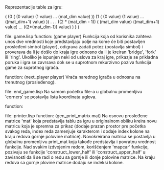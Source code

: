 Reprezentacije table za igru:

(
  (0 ( (0 value) (1 value) ... (mat_dim value) ))
  (1 ( (0 value) (1 value) ... ((mat_dim+1) value) ))
  .
  .
  .
  ((2 * (mat_dim - 1)) ( (mat_dim value) ((mat_dim+1) value) ... ((2*(mat_dim-1)) value) )  )
)


file: game.lisp
  function: (game player)
    Funkcija koja od korisnika zahteva unos dve vrednosti koje predstavljaju polje na kome će biti postavljen prosleđeni simbol (player), odigrava zadati potez (postavlja simbol) i proverava da li je došlo do kraja igre odnosno da li je kreiran 'bridge', 'fork' ili 'ring'. Ukoliko je ispunjen neki od uslova za kraj igre, prikazje se prikladna poruka i igra se zavrsava dok se u suprotnom rekurzivno poziva funkcija game za suprotnog igrača.

  function: (next_player player)
    Vraća narednog igrača u odnosnu na trenutnog (prosleđenog).

file: end_game.lisp
  Na samom početku file-a u globalnu promenljivu 'corners' se postavlja lista koordinata uglova.

  function:



file: printer.lisp
  function: (gen_print_matrix mat)
    Na osnovu prosleđene matrice 'mat' koja predstavlja tablu za igru u originalnom obliku kreira novu matricu koja je spremna za prikaz (dodaje prazan prostor pre početka svakog reda, index reda zamenjuje karakterom i dodaje index kolone na kraju redova gornje polovine matrice). Novokreirana matrica se postavlja u globalnu promenljivu print_mat koja takođe predstavlja i povratnu vrednost funkcije.
    Nad svakim izdvojenim redom, korišćenjem 'mapcar' funkcije, pozivaju se funkcije 'construct_lower_half' ili 'construct_upper_half' u zavisnosti da li se radi o redu sa gornje ili donje polovine matrice. Na kraju redova sa gornje plovine matrice dodaju se indeksi kolone.
